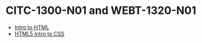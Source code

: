 # CITC-1300-N01 and WEBT-1320-N01

<ul>
<li><a href="intro_to_html/index.html" target="_blank">Intro to HTML</a></li>
<li><a href="html5_intro_to_css/index.html" target="_blank">HTML5 Intro to CSS</a></li>
<ul>